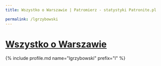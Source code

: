 ```yaml
---
title: Wszystko o Warszawie | Patromierz - statystyki Patronite.pl

permalink: /lgrzybowski
---
```


# [Wszystko o Warszawie](https://patronite.pl/lgrzybowski)

{% include profile.md name="lgrzybowski" prefix="l" %}
